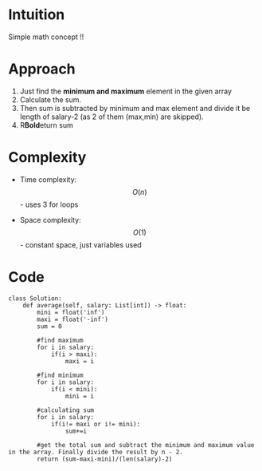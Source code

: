# Intuition
Simple math concept !!

# Approach
1. Just find the **minimum and maximum** element in the given array 
2. Calculate the sum.
3. Then sum is subtracted by minimum and max element and divide it be length of salary-2 (as 2 of them (max,min) are skipped).
4. R**Bold**eturn sum

# Complexity
- Time complexity:
$$O(n)$$ - uses 3 for loops

- Space complexity:
$$O(1)$$ - constant space, just variables used

# Code
```python3 []
class Solution:
    def average(self, salary: List[int]) -> float:
        mini = float('inf')
        maxi = float('-inf')
        sum = 0

        #find maximum
        for i in salary:
            if(i > maxi):
                maxi = i

        #find minimum
        for i in salary:
            if(i < mini):
                mini = i

        #calculating sum
        for i in salary:
            if(i!= maxi or i!= mini):
                sum+=i
        
        #get the total sum and subtract the minimum and maximum value in the array. Finally divide the result by n - 2.
        return (sum-maxi-mini)/(len(salary)-2)
            

        

        
```
